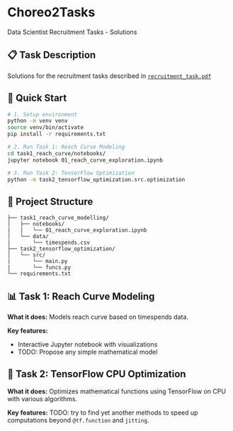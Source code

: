 # Choreo2Tasks
Data Scientist Recruitment Tasks - Solutions

## 📋 Task Description
Solutions for the recruitment tasks described in [`recruitment_task.pdf`](recruitment_task.pdf)

## 🚀 Quick Start

```bash
# 1. Setup environment
python -m venv venv
source venv/bin/activate
pip install -r requirements.txt

# 2. Run Task 1: Reach Curve Modeling
cd task1_reach_curve/notebooks/
jupyter notebook 01_reach_curve_exploration.ipynb

# 3. Run Task 2: TensorFlow Optimization
python -m task2_tensorflow_optimization.src.optimization
```

## 📁 Project Structure

```
├── task1_reach_curve_modelling/
│   ├── notebooks/
|   |   └── 01_reach_curve_exploration.ipynb
│   └── data/
|       └── timespends.csv            
├── task2_tensorflow_optimization/
│   └── src/
|       └── main.py
|       └── funcs.py
└── requirements.txt
```

## 📊 Task 1: Reach Curve Modeling

**What it does:** Models reach curve based on timespends data.

**Key features:**
- Interactive Jupyter notebook with visualizations
- TODO: Propose any simple mathematical model

## 🔧 Task 2: TensorFlow CPU Optimization

**What it does:** Optimizes mathematical functions using TensorFlow on CPU with various algorithms.

**Key features:** 
TODO: try to find yet another methods to speed up computations beyond ```@tf.function``` and ```jitting```. 
